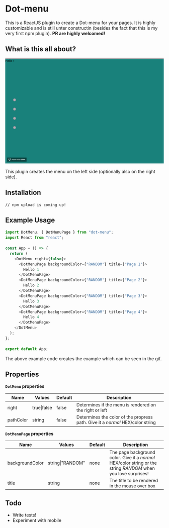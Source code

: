 # Dot-menu

This is a ReactJS plugin to create a Dot-menu for your pages. It is highly customizable and is still unter constructin (besides the fact that this is my very first npm plugin). **PR are highly welcomed!**

## What is this all about?

![Dot Menu example gif][example]

This plugin creates the menu on the left side (optionally also on the right side).

## Installation

```
// npm upload is coming up!
```

## Example Usage

```javascript
import DotMenu, { DotMenuPage } from "dot-menu";
import React from "react";

const App = () => {
  return (
    <DotMenu right={false}>
      <DotMenuPage backgroundColor={"RANDOM"} title={"Page 1"}>
        Hello 1
      </DotMenuPage>
      <DotMenuPage backgroundColor={"RANDOM"} title={"Page 2"}>
        Hello 2
      </DotMenuPage>
      <DotMenuPage backgroundColor={"RANDOM"} title={"Page 3"}>
        Hello 3
      </DotMenuPage>
      <DotMenuPage backgroundColor={"RANDOM"} title={"Page 4"}>
        Hello 4
      </DotMenuPage>
    </DotMenu>
  );
};

export default App;
```

The above example code creates the example which can be seen in the gif.

## Properties

**`DotMenu` properties**

| Name      | Values      | Default | Description                                                                    |
| --------- | ----------- | ------- | ------------------------------------------------------------------------------ |
| right     | true\|false | false   | Determines if the menu is rendered on the right or left                        |
| pathColor | string      | false   | Determines the color of the propress path. Give it a _normal_ HEX/color string |

**`DotMenuPage` properties**

| Name            | Values           | Default | Description                                                                                                    |
| --------------- | ---------------- | ------- | -------------------------------------------------------------------------------------------------------------- |
| backgroundColor | string\|"RANDOM" | none    | The page background color. Give it a _normal_ HEX/color string or the string _RANDOM_ when you love surprises! |
| title           | string           | none    | The title to be rendered in the mouse over box                                                                 |

## Todo

- Write tests!
- Experiment with mobile

[example]: ./example.gif "Dot Menu  example gif"
